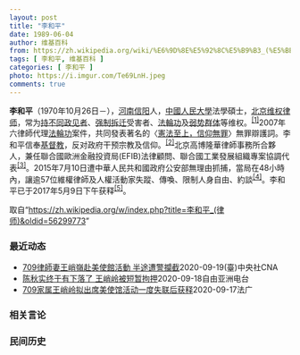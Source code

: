 ```yaml
---
layout: post
title: "李和平"
date: 1989-06-04
author: 维基百科
from: https://zh.wikipedia.org/wiki/%E6%9D%8E%E5%92%8C%E5%B9%B3_(%E5%BE%8B%E5%B8%88)
tags: [ 李和平, 维基百科 ]
categories: [ 李和平 ]
photo: https://i.imgur.com/Te69LnH.jpeg
comments: true
---
```

<div class="mw-parser-output">
<p><b>李和平</b>（1970年10月26日<span class="useeditintro" title="Template:BLP editintro">－</span>），<a href="/wiki/%E6%B2%B3%E5%8D%97" class="mw-redirect" title="河南">河南</a><a href="/wiki/%E4%BF%A1%E9%98%B3" class="mw-redirect" title="信阳">信阳</a>人，<a href="/wiki/%E4%B8%AD%E5%9C%8B%E4%BA%BA%E6%B0%91%E5%A4%A7%E5%AD%B8" class="mw-redirect" title="中國人民大學">中國人民大學</a>法學碩士，<a href="/wiki/%E5%8C%97%E4%BA%AC" class="mw-redirect" title="北京">北京</a><a href="/wiki/%E7%BB%B4%E6%9D%83%E5%BE%8B%E5%B8%88" title="维权律师">维权律师</a>，常为<a href="/wiki/%E6%8C%81%E4%B8%8D%E5%90%8C%E6%94%BF%E8%A7%81%E8%80%85" title="持不同政见者">持不同政见者</a>、<a href="/wiki/%E5%BC%BA%E5%88%B6%E6%8B%86%E8%BF%81" class="mw-redirect" title="强制拆迁">强制拆迁</a>受害者、<a href="/wiki/%E6%B3%95%E8%BC%AA%E5%8A%9F" class="mw-redirect" title="法輪功">法輪功</a>及<a href="/wiki/%E5%BC%B1%E5%8A%BF%E7%BE%A4%E4%BD%93" title="弱势群体">弱势群体</a>等维权。<sup id="cite_ref-NED_1-0" class="reference"><a href="#cite_note-NED-1">[1]</a></sup>2007年六律師代理<a href="/wiki/%E6%B3%95%E8%BC%AA%E5%8A%9F" class="mw-redirect" title="法輪功">法輪功</a>案件，共同發表著名的〈<a rel="nofollow" class="external text" href="http://www.epochtimes.com/b5/7/8/21/n1808573.htm">憲法至上，信仰無罪</a>〉無罪辯護詞。李和平信奉<a href="/wiki/%E5%9F%BA%E7%9D%A3%E6%95%99" title="基督教">基督教</a>，反对政府干预宗教及信仰。<sup id="cite_ref-ChinaAid_2-0" class="reference"><a href="#cite_note-ChinaAid-2">[2]</a></sup>北京高博隆華律師事務所合夥人，兼任聯合國歐洲金融投資局(EFIB)法律顧問、聯合國工業發展組織專案協調代表<sup id="cite_ref-CHRL_3-0" class="reference"><a href="#cite_note-CHRL-3">[3]</a></sup>。2015年7月10日遭中華人民共和國政府公安部無理由抓捕，當局在48小時內，讓逾57位維權律師及人權活動家失蹤、傳喚、限制人身自由、約談<sup id="cite_ref-BBC0711_4-0" class="reference"><a href="#cite_note-BBC0711-4">[4]</a></sup>。李和平已于2017年5月9日下午获释<sup id="cite_ref-VOA0509_5-0" class="reference"><a href="#cite_note-VOA0509-5">[5]</a></sup>。
</p>
</div><noscript><img src="//zh.wikipedia.org/wiki/Special:CentralAutoLogin/start?type=1x1" alt="" title="" width="1" height="1" style="border: none; position: absolute;"></noscript>
<div class="printfooter">取自“<a dir="ltr" href="https://zh.wikipedia.org/w/index.php?title=李和平_(律师)&amp;oldid=56299773">https://zh.wikipedia.org/w/index.php?title=李和平_(律师)&amp;oldid=56299773</a>”</div><div id="recent-news"><h3>最近动态</h3><ul><li><a href="https://nodebe4.github.io/waimei/2020-09-19/709%E5%BE%8B%E5%B8%AB%E5%A6%BB%E7%8E%8B%E5%B3%AD%E5%B6%BA%E8%B5%B4%E7%BE%8E%E4%BD%BF%E9%A4%A8%E6%B4%BB%E5%8B%95-%E5%8D%8A%E9%80%94%E9%81%AD%E8%AD%A6%E6%94%94%E6%88%AA" title="709律師妻王峭嶺赴美使館活動 半途遭警攔截—— （中央社台北19日電）自由亞洲電台中文網報導，中國709律師李和平的妻子王峭嶺17日原定出席美國駐中國使館慶祝憲法日活動，卻在途中遭便衣男子押上...">709律師妻王峭嶺赴美使館活動 半途遭警攔截</a><time>2020-09-19</time><a class="tag">(臺)中央社CNA</a></li>
<li><a href="https://nodebe4.github.io/waimei/2020-09-18/%E9%99%88%E7%A7%8B%E5%AE%9E%E7%BB%88%E4%BA%8E%E6%9C%89%E4%B8%8B%E8%90%BD%E4%BA%86-%E7%8E%8B%E5%B3%AD%E5%B2%AD%E8%A2%AB%E7%9F%AD%E6%9A%82%E6%8B%98%E6%8A%BC" title="陈秋实终于有下落了 王峭岭被短暂拘押—— 这两天有好几起人权案件引发外界关注。公民记者陈秋实二月初在武汉被当局带走后音讯全无，直到星期四其友人才透露他的近况；另外，709案李和平律师的妻子王峭岭...">陈秋实终于有下落了   王峭岭被短暂拘押</a><time>2020-09-18</time><a class="tag">自由亚洲电台</a></li>
<li><a href="https://nodebe4.github.io/waimei/2020-09-17/709%E5%AE%B6%E5%B1%9E%E7%8E%8B%E5%B3%AD%E5%B2%AD%E6%8B%9F%E5%87%BA%E5%B8%AD%E7%BE%8E%E4%BD%BF%E9%A6%86%E6%B4%BB%E5%8A%A8%E4%B8%80%E5%BA%A6%E5%A4%B1%E8%81%94%E5%90%8E%E8%8E%B7%E9%87%8A" title="709家属王峭岭拟出席美使馆活动一度失联后获释—— 18/09/2020 - 05:29 中国“709案”李和平律师的妻子王峭岭9月17日原计划出席美国驻华大使馆在京举行的庆祝宪法日活动，当天下...">709家属王峭岭拟出席美使馆活动一度失联后获释</a><time>2020-09-17</time><a class="tag">法广</a></li>
</ul></div><div id="open-opinion"><h3>相关言论</h3><ul></ul></div><div id="mjls-record"><h3>民间历史</h3><ul></ul></div>